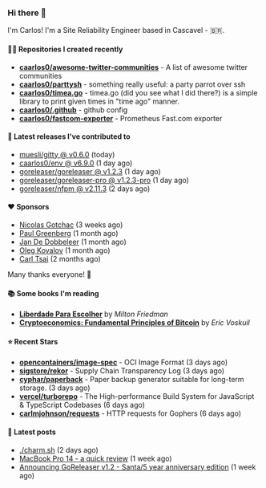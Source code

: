 ### Hi there 👋

I'm Carlos! I'm a Site Reliability Engineer based in Cascavel - 🇧🇷.

#### 👨‍💻 Repositories I created recently
- **[caarlos0/awesome-twitter-communities](https://github.com/caarlos0/awesome-twitter-communities)** - A list of awesome twitter communities
- **[caarlos0/parttysh](https://github.com/caarlos0/parttysh)** - something really useful: a party parrot over ssh
- **[caarlos0/timea.go](https://github.com/caarlos0/timea.go)** - timea.go (did you see what I did there?) is a simple library to print given times in &#34;time ago&#34; manner.
- **[caarlos0/.github](https://github.com/caarlos0/.github)** - github config
- **[caarlos0/fastcom-exporter](https://github.com/caarlos0/fastcom-exporter)** - Prometheus Fast.com exporter

#### 🚀 Latest releases I've contributed to


- [muesli/gitty @ v0.6.0](https://github.com/muesli/gitty/releases/tag/v0.6.0) (today)
- [caarlos0/env @ v6.9.0](https://github.com/caarlos0/env/releases/tag/v6.9.0) (1 day ago)
- [goreleaser/goreleaser @ v1.2.3](https://github.com/goreleaser/goreleaser/releases/tag/v1.2.3) (1 day ago)
- [goreleaser/goreleaser-pro @ v1.2.3-pro](https://github.com/goreleaser/goreleaser-pro/releases/tag/v1.2.3-pro) (1 day ago)
- [goreleaser/nfpm @ v2.11.3](https://github.com/goreleaser/nfpm/releases/tag/v2.11.3) (2 days ago)

#### ❤️ Sponsors
- [Nicolas Gotchac](https://github.com/ngotchac) (3 weeks ago)
- [Paul Greenberg](https://github.com/greenpau) (1 month ago)
- [Jan De Dobbeleer](https://github.com/JanDeDobbeleer) (1 month ago)
- [Oleg Kovalov](https://github.com/cristaloleg) (1 month ago)
- [Carl Tsai](https://github.com/moonape1226) (2 months ago)

Many thanks everyone! 🙏

#### 📚 Some books I'm reading
- **[Liberdade Para Escolher](https://www.goodreads.com/book/show/17238591-liberdade-para-escolher)** by _Milton Friedman_
- **[Cryptoeconomics: Fundamental Principles of Bitcoin](https://www.goodreads.com/book/show/56919322-cryptoeconomics)** by _Eric Voskuil_

#### ⭐ Recent Stars


- **[opencontainers/image-spec](https://github.com/opencontainers/image-spec)** - OCI Image Format (3 days ago)
- **[sigstore/rekor](https://github.com/sigstore/rekor)** - Supply Chain Transparency Log (3 days ago)
- **[cyphar/paperback](https://github.com/cyphar/paperback)** - Paper backup generator suitable for long-term storage. (3 days ago)
- **[vercel/turborepo](https://github.com/vercel/turborepo)** - The High-performance Build System for JavaScript &amp; TypeScript Codebases (6 days ago)
- **[carlmjohnson/requests](https://github.com/carlmjohnson/requests)** - HTTP requests for Gophers (6 days ago)

#### 📄 Latest posts
- [./charm.sh](https://carlosbecker.com/posts/charm/) (2 days ago)
- [MacBook Pro 14 - a quick review](https://carlosbecker.com/posts/macbook-pro-14/) (1 week ago)
- [Announcing GoReleaser v1.2 - Santa/5 year anniversary edition](https://carlosbecker.com/posts/goreleaser-v1.2/) (1 week ago)
